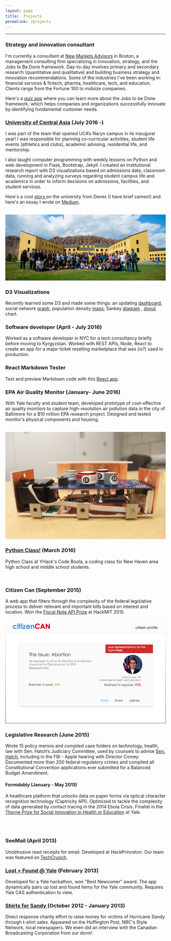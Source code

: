 ```yaml
---
layout: page
title:  Projects
permalink: /projects
---
```


<hr/>

### Strategy and innovation consultant
I'm currently a consultant at [New Markets Advisors](newmarketsadvisors.com) in Boston, a management consulting firm specializing in innovation, strategy, and the Jobs to Be Done framework. Day-to-day involves primary and secondary research (quantitative and qualitative) and building business strategy and innovation recommendations. Some of the industries I've been working in: financial services & fintech, pharma, healthcare, tech, and education. Clients range from the Fortune 100 to midsize companies.

Here's a [quiz app]((https://jobstobedone.herokuapp.com)) where you can learn more about the Jobs to be Done framework, which helps companies and organizations successfully innovate by identifying fundamental customer needs.

### [University of Central Asia](http://ucentralasia.org) (July 2016 -)
I was part of the team that opened UCA’s Naryn campus in its inaugural year! I was responsible for planning co-curricular activities, student life events (athletics and clubs), academic advising, residential life, and mentorship.

I also taught computer programming with weekly lessons on Python and web development in Flask, Bootstrap, Jekyll. I created an institutional research report with D3 visualizations based on admissions data, classroom data, running and analyzing surveys regarding student campus life and academics in order to inform decisions on admissions, facilities, and student services.

Here's a cool
<a href= 'https://www.devex.com/news/a-world-class-university-town-89014'> story </a> on the university from Devex (I have brief cameo!) and here's an essay I wrote on [Medium](https://medium.com/new-markets-insights/the-university-of-central-asia-educational-innovation-in-the-mountains-of-rural-kyrgyzstan-54c71e2a2c4).

<br> <img src="/img/ucagroup.jpg" alt="UCA">
<br>

### D3 Visualizations
Recently learned some D3 and made some things: an updating [dashboard](d3/dash.html), social network [graph](d3/net.html), population density [maps](posts/Utah-Choropleth.html), Sankey [diagram](d3/sankey.html) , [donut](d3/donut.html) chart.
<br>

### Software developer (April - July 2016)
Worked as a software developer in NYC for a tech consultancy briefly before moving to Kyrgyzstan. Worked with REST APIs, Node, React to create an app for a major ticket reselling marketplace that was (is?) used in production.
<br>

### React Markdown Tester
Test and preview Markdown code with this [React app](../react-projects/markdown/index.html).

### EPA Air Quality Monitor (January- June 2016)
With Yale faculty and student team, developed prototype of cost-effective air quality monitors to capture high-resolution air pollution data in the city of Baltimore for a $10 million EPA research project. Designed and tested monitor’s physical components and housing.

<br> <img src="/img/monitor.jpg" alt="EPA monitor">
<br>

### <a href="http://jchang.me/posts/2016/04/01/Python-Class!.html">Python Class!</a> (March 2016)
Python Class at YHack's Code Boola, a coding class for New Haven area high school and middle school students.

<script async class="speakerdeck-embed" data-id="1571c61bee9c44f9864fd9d16da27895" data-ratio="1.77777777777778" src="//speakerdeck.com/assets/embed.js"></script>
<br>

### Citizen Can (September 2015)
A web app that filters through the complexity of the federal legislative process to deliver relevant and important bills based on interest and location. Won the [Fiscal Note API Prize](https://fiscalnote.github.io/FiscalNote-API/internal) at HackMIT 2015.

<img src="/img/citizencan.png" alt="Citizen Can">
<br>

### Legislative Research (June 2015)
Wrote 15 policy memos and compiled case folders on technology, health, law with Sen. Hatch’s Judiciary Committee, used by counsels to advise [Sen. Hatch](http://www.hatch.senate.gov/public/), including in the FBI - Apple hearing with Director Comey. Documented more than 200 federal regulatory crimes and compiled all Constitutional Convention applications ever submitted for a Balanced Budget Amendment.
<br>

#### Formidably (January - May 2015)
A healthcare platform that unlocks data on paper forms via optical character recognition technology (Captricity API). Optimized to tackle the complexity of data generated by contact tracing in the 2014 Ebola Crisis. Finalist in the [Thorne Prize for Social Innovation in Health or Education](http://innovatehealth.yale.edu/prize) at Yale.

<br>
<script async class="speakerdeck-embed" data-id="c83e7ce0811745789c511a520bd5cc0b" data-ratio="1.77777777777778" src="//speakerdeck.com/assets/embed.js"></script> <br>

### SeeMail (April 2013)
Unobtrusive read receipts for email. Developed at HackPrinceton. Our team was featured on <a href= "http://techcrunch.com/2013/04/07/students-tackle-road-trips-online-distraction-and-more-at-hackprinceton/">TechCrunch</a>.
<br>

### <a href="http://lostfoundyale.herokuapp.com/">Lost + Found @ Yale</a> (February 2013)
Developed for a Yale hackathon, won "Best Newcomer" award. The app dynamically pairs up lost and found items for the Yale community. Requires Yale CAS authentication to view.
<br>

### <a href= "http://www.nhregister.com/general-news/20121117/yale-students-roll-up-sleeves-to-lend-a-hand-with-sandy-relief"> Shirts for Sandy </a>(October 2012 - January 2013)
Direct response charity effort to raise money for victims of Hurricane Sandy through t-shirt sales. Appeared on the Huffington Post, NBC's Style Network, local newspapers. We even did an interview with the Canadian Broadcasting Corporation from our dorm!
